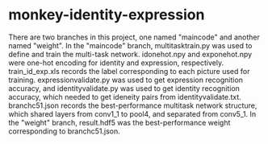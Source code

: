 # monkey-identity-expression

There are two branches in this project, one named "maincode" and another named "weight".
In the "maincode" branch, multitasktrain.py was used to define and train the multi-task network. idonehot.npy and exponehot.npy were one-hot encoding for identity and expression, respectively. train_id_exp.xls records the label corresponding to each picture used for training. expressionvalidate.py was used to get expression recognition accuracy, and identityvalidate.py was used to get identity recognition accuracy, which needed to get ideneity pairs from identityvalidate.txt. branchc51.json records the best-performance multitask network structure, which shared layers from conv1_1 to pool4, and separated from conv5_1.
In the "weight" branch, result.hdf5 was the best-performance weight corresponding to branchc51.json.
